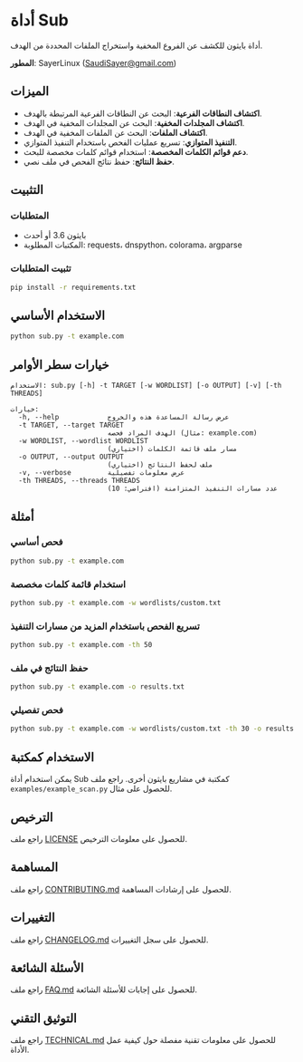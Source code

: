 # أداة Sub

أداة بايثون للكشف عن الفروع المخفية واستخراج الملفات المحددة من الهدف.

**المطور**: SayerLinux (SaudiSayer@gmail.com)

## الميزات

- **اكتشاف النطاقات الفرعية**: البحث عن النطاقات الفرعية المرتبطة بالهدف.
- **اكتشاف المجلدات المخفية**: البحث عن المجلدات المخفية في الهدف.
- **اكتشاف الملفات**: البحث عن الملفات المخفية في الهدف.
- **التنفيذ المتوازي**: تسريع عمليات الفحص باستخدام التنفيذ المتوازي.
- **دعم قوائم الكلمات المخصصة**: استخدام قوائم كلمات مخصصة للبحث.
- **حفظ النتائج**: حفظ نتائج الفحص في ملف نصي.

## التثبيت

### المتطلبات

- بايثون 3.6 أو أحدث
- المكتبات المطلوبة: requests، dnspython، colorama، argparse

### تثبيت المتطلبات

```bash
pip install -r requirements.txt
```

## الاستخدام الأساسي

```bash
python sub.py -t example.com
```

## خيارات سطر الأوامر

```
الاستخدام: sub.py [-h] -t TARGET [-w WORDLIST] [-o OUTPUT] [-v] [-th THREADS]

خيارات:
  -h, --help            عرض رسالة المساعدة هذه والخروج
  -t TARGET, --target TARGET
                        الهدف المراد فحصه (مثال: example.com)
  -w WORDLIST, --wordlist WORDLIST
                        مسار ملف قائمة الكلمات (اختياري)
  -o OUTPUT, --output OUTPUT
                        ملف لحفظ النتائج (اختياري)
  -v, --verbose         عرض معلومات تفصيلية
  -th THREADS, --threads THREADS
                        عدد مسارات التنفيذ المتزامنة (افتراضي: 10)
```

## أمثلة

### فحص أساسي

```bash
python sub.py -t example.com
```

### استخدام قائمة كلمات مخصصة

```bash
python sub.py -t example.com -w wordlists/custom.txt
```

### تسريع الفحص باستخدام المزيد من مسارات التنفيذ

```bash
python sub.py -t example.com -th 50
```

### حفظ النتائج في ملف

```bash
python sub.py -t example.com -o results.txt
```

### فحص تفصيلي

```bash
python sub.py -t example.com -w wordlists/custom.txt -th 30 -o results.txt -v
```

## الاستخدام كمكتبة

يمكن استخدام أداة Sub كمكتبة في مشاريع بايثون أخرى. راجع ملف `examples/example_scan.py` للحصول على مثال.

## الترخيص

راجع ملف [LICENSE](LICENSE) للحصول على معلومات الترخيص.

## المساهمة

راجع ملف [CONTRIBUTING.md](CONTRIBUTING.md) للحصول على إرشادات المساهمة.

## التغييرات

راجع ملف [CHANGELOG.md](CHANGELOG.md) للحصول على سجل التغييرات.

## الأسئلة الشائعة

راجع ملف [FAQ.md](FAQ.md) للحصول على إجابات للأسئلة الشائعة.

## التوثيق التقني

راجع ملف [TECHNICAL.md](TECHNICAL.md) للحصول على معلومات تقنية مفصلة حول كيفية عمل الأداة.